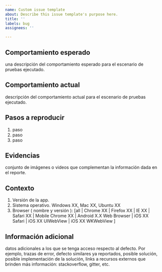 ```yaml
---
name: Custom issue template
about: Describe this issue template's purpose here.
title: ''
labels: bug
assignees: ''

---
```


## Comportamiento esperado
una descripción del comportamiento esperado para el escenario de pruebas ejecutado.

## Comportamiento actual
descripción del comportamiento actual para el escenario de pruebas ejecutado.

## Pasos a reproducir
1. paso
2. paso
3. paso

## Evidencias 
conjunto de imágenes o videos que complementan la información dada en el reporte.

## Contexto
1. V​ersión de la app.
2. S​istema operativo. Windows XX, Mac XX, Ubuntu XX
3. B​rowser ( nombre y versión ): [all | Chrome XX | Firefox XX | IE XX | Safari XX | Mobile Chrome XX |  Android X.X Web Browser | iOS XX Safari | iOS XX UIWebView | iOS XX  WKWebView ]

## Información adicional
datos adicionales a los que se tenga acceso respecto al defecto. Por ejemplo, trazas de error, defecto similares ya reportados, posible solución, posible implementación de la solución, links a recursos externos que brinden más información: stackoverflow, gitter, etc.
